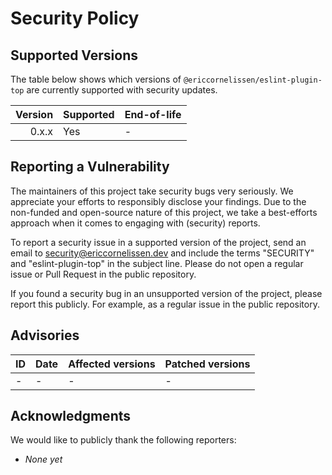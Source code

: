 # Security Policy

## Supported Versions

The table below shows which versions of `@ericcornelissen/eslint-plugin-top` are
currently supported with security updates.

| Version | Supported | End-of-life |
| ------: | :-------- | :---------- |
|   0.x.x | Yes       | -           |

## Reporting a Vulnerability

The maintainers of this project take security bugs very seriously. We appreciate
your efforts to responsibly disclose your findings. Due to the non-funded and
open-source nature of this project, we take a best-efforts approach when it
comes to engaging with (security) reports.

To report a security issue in a supported version of the project, send an email
to [security@ericcornelissen.dev] and include the terms "SECURITY" and
"eslint-plugin-top" in the subject line. Please do not open a regular issue or
Pull Request in the public repository.

If you found a security bug in an unsupported version of the project, please
report this publicly. For example, as a regular issue in the public repository.

## Advisories

| ID  | Date | Affected versions | Patched versions |
| :-- | :--- | :---------------- | :--------------- |
| -   | -    | -                 | -                |

## Acknowledgments

We would like to publicly thank the following reporters:

- _None yet_

[security@ericcornelissen.dev]: mailto:security@ericcornelissen.dev?subject=SECURITY%20%28eslint-plugin-top%29
